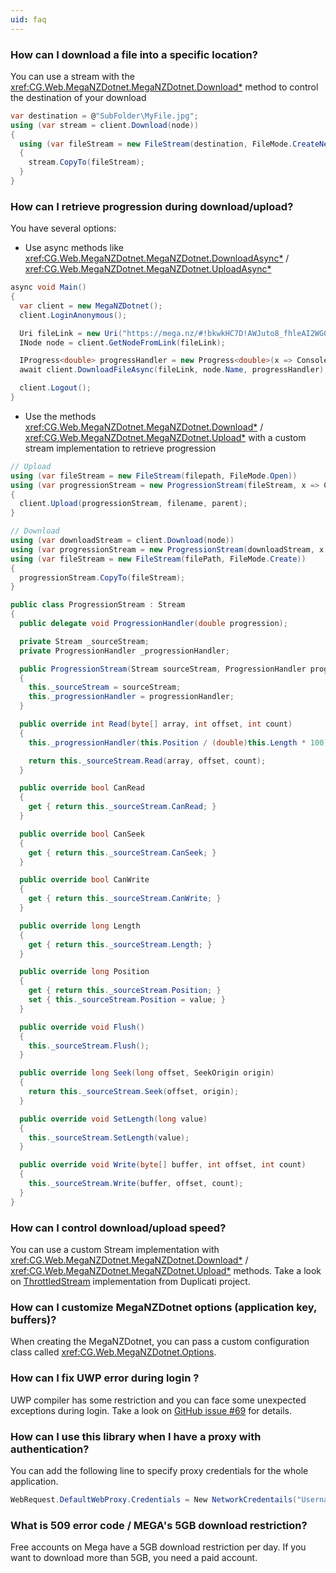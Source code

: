 ```yaml
---
uid: faq
---
```


### How can I download a file into a specific location?
You can use a stream with the <xref:CG.Web.MegaNZDotnet.MegaNZDotnet.Download*> method to control the destination of your download
```csharp
var destination = @"SubFolder\MyFile.jpg";
using (var stream = client.Download(node))
{
  using (var fileStream = new FileStream(destination, FileMode.CreateNew))
  {
    stream.CopyTo(fileStream);
  }
}
```


### How can I retrieve progression during download/upload?
You have several options:
- Use async methods like <xref:CG.Web.MegaNZDotnet.MegaNZDotnet.DownloadAsync*> / <xref:CG.Web.MegaNZDotnet.MegaNZDotnet.UploadAsync*>

```csharp
async void Main()
{
  var client = new MegaNZDotnet();
  client.LoginAnonymous();

  Uri fileLink = new Uri("https://mega.nz/#!bkwkHC7D!AWJuto8_fhleAI2WG0RvACtKkL_s9tAtvBXXDUp2bQk");
  INode node = client.GetNodeFromLink(fileLink);

  IProgress<double> progressHandler = new Progress<double>(x => Console.WriteLine("{0}%", x));
  await client.DownloadFileAsync(fileLink, node.Name, progressHandler);

  client.Logout();
}
```


- Use the methods <xref:CG.Web.MegaNZDotnet.MegaNZDotnet.Download*> / <xref:CG.Web.MegaNZDotnet.MegaNZDotnet.Upload*> with a custom stream implementation to retrieve progression

```csharp
// Upload
using (var fileStream = new FileStream(filepath, FileMode.Open))
using (var progressionStream = new ProgressionStream(fileStream, x => Console.WriteLine("{0}%", x)))
{
  client.Upload(progressionStream, filename, parent);
}

// Download
using (var downloadStream = client.Download(node))
using (var progressionStream = new ProgressionStream(downloadStream, x => Console.WriteLine("{0}%", x)))
using (var fileStream = new FileStream(filePath, FileMode.Create))
{
  progressionStream.CopyTo(fileStream);
}

public class ProgressionStream : Stream
{
  public delegate void ProgressionHandler(double progression);

  private Stream _sourceStream;
  private ProgressionHandler _progressionHandler;

  public ProgressionStream(Stream sourceStream, ProgressionHandler progressionHandler)
  {
    this._sourceStream = sourceStream;
    this._progressionHandler = progressionHandler;
  }

  public override int Read(byte[] array, int offset, int count)
  {
    this._progressionHandler(this.Position / (double)this.Length * 100);

    return this._sourceStream.Read(array, offset, count);
  }

  public override bool CanRead
  {
    get { return this._sourceStream.CanRead; }
  }

  public override bool CanSeek
  {
    get { return this._sourceStream.CanSeek; }
  }

  public override bool CanWrite
  {
    get { return this._sourceStream.CanWrite; }
  }

  public override long Length
  {
    get { return this._sourceStream.Length; }
  }

  public override long Position
  {
    get { return this._sourceStream.Position; }
    set { this._sourceStream.Position = value; }
  }

  public override void Flush()
  {
    this._sourceStream.Flush();
  }

  public override long Seek(long offset, SeekOrigin origin)
  {
    return this._sourceStream.Seek(offset, origin);
  }

  public override void SetLength(long value)
  {
    this._sourceStream.SetLength(value);
  }

  public override void Write(byte[] buffer, int offset, int count)
  {
    this._sourceStream.Write(buffer, offset, count);
  }
}
```


### How can I control download/upload speed?
You can use a custom Stream implementation with <xref:CG.Web.MegaNZDotnet.MegaNZDotnet.Download*> / <xref:CG.Web.MegaNZDotnet.MegaNZDotnet.Upload*> methods.
Take a look on [ThrottledStream](https://github.com/duplicati/duplicati/blob/master/Duplicati/Library/Utility/ThrottledStream.cs) implementation from Duplicati project.


### How can I customize MegaNZDotnet options (application key, buffers)?
When creating the MegaNZDotnet, you can pass a custom configuration class called <xref:CG.Web.MegaNZDotnet.Options>.


### How can I fix UWP error during login ?
UWP compiler has some restriction and you can face some unexpected exceptions during login.
Take a look on [GitHub issue #69](https://github.com/gpailler/MegaNZDotnet/issues/69#issuecomment-326811805) for details.


### How can I use this library when I have a proxy with authentication?
You can add the following line to specify proxy credentials for the whole application.
```csharp
WebRequest.DefaultWebProxy.Credentials = New NetworkCredentails("Username", "Password")
```


### What is 509 error code / MEGA's 5GB download restriction?
Free accounts on Mega have a 5GB download restriction per day. If you want to download more than 5GB, you need a paid account.
